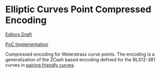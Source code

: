 # Elliptic Curves Point Compressed Encoding

[Editors Draft](https://basileioskal.github.io/ec-point-encoding/draft-point-encoding.html)

[PoC Implementation](https://github.com/BasileiosKal/rs-point-serialization)

Compressed encoding for Weierstrass curve points. The encoding is a generalization of the ZCash based encoding defined for the BLS12-381 curves in [pairing friendly curves](https://www.ietf.org/archive/id/draft-irtf-cfrg-pairing-friendly-curves-11.html#name-zcash-serialization-format-).